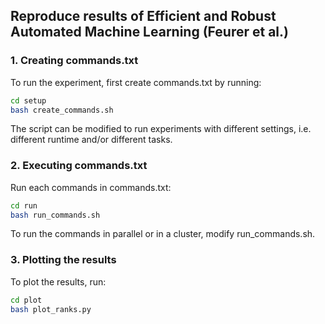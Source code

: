 ## Reproduce results of Efficient and Robust Automated Machine Learning (Feurer et al.)

### 1. Creating commands.txt
To run the experiment, first create commands.txt by running:
```bash
cd setup
bash create_commands.sh
```
The script can be modified to run experiments with different settings, i.e. 
different runtime and/or different tasks.

### 2. Executing commands.txt
Run each commands in commands.txt:
```bash
cd run
bash run_commands.sh
```
To run the commands in parallel or in a cluster,
modify run_commands.sh.

### 3. Plotting the results
To plot the results, run:
```bash
cd plot
bash plot_ranks.py
```


